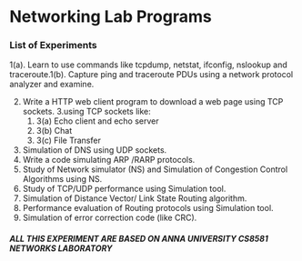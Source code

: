 # Networking Lab Programs

### List of Experiments

1(a). Learn to use commands like tcpdump, netstat, ifconfig, nslookup and traceroute.1(b). Capture ping and traceroute PDUs using a network protocol analyzer and examine.

2. Write a HTTP web client program to download a web page using TCP sockets.
3.using TCP sockets like:
   1. 3(a) Echo client and echo server
   2. 3(b) Chat
   3. 3(c) File Transfer
4. Simulation of DNS using UDP sockets.
5. Write a code simulating ARP /RARP protocols.
6. Study of Network simulator (NS) and Simulation of Congestion Control Algorithms using NS.
7. Study of TCP/UDP performance using Simulation tool.
8. Simulation of Distance Vector/ Link State Routing algorithm.
9. Performance evaluation of Routing protocols using Simulation tool.
10. Simulation of error correction code (like CRC).

##### ALL THIS EXPERIMENT ARE BASED ON ANNA UNIVERSITY CS8581 NETWORKS LABORATORY
